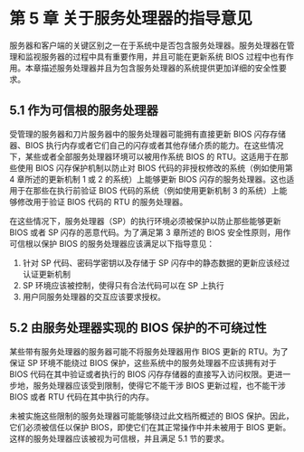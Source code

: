 # 第 5 章 关于服务处理器的指导意见

服务器和客户端的关键区别之一在于系统中是否包含服务处理器。服务处理器在管理和监视服务器的过程中具有重要作用，并且可能在更新系统 BIOS 过程中也有作用。本章描述服务处理器并且为包含服务处理器的系统提供更加详细的安全性要求。

## 5.1 作为可信根的服务处理器

受管理的服务器和刀片服务器中的服务处理器可能拥有直接更新 BIOS 闪存存储器、BIOS 执行内存或者它们自己的闪存或者其他存储介质的能力。在这些情况下，某些或者全部服务处理器环境可以被用作系统 BIOS 的 RTU。这适用于在那些使用 BIOS 闪存保护机制以防止对 BIOS 代码的非授权修改的系统（例如使用第 4 章所述的更新机制 1 或 2 的系统）上能够更新 BIOS 闪存的服务处理器。这也适用于在那些在执行前验证 BIOS 代码的系统（例如使用更新机制 3 的系统）上能够修改用于验证 BIOS 代码的 RTU 的服务处理器。

在这些情况下，服务处理器（SP）的执行环境必须被保护以防止那些能够更新 BIOS 或者 SP 闪存的恶意代码。为了满足第 3 章所述的 BIOS 安全性原则，用作可信根以保护 BIOS 的服务处理器应该满足以下指导意见：

1. 针对 SP 代码、密码学密钥以及存储于 SP 闪存中的静态数据的更新应该经过认证更新机制
2. SP 环境应该被控制，使得只有合法代码可以在 SP 上执行
3. 用户同服务处理器的交互应该要求授权。

## 5.2 由服务处理器实现的 BIOS 保护的不可绕过性

某些带有服务处理器的服务器可能不将服务处理器用作 BIOS 更新的 RTU。为了保证 SP 环境不能绕过 BIOS 保护，这些系统中的服务处理器不应该拥有对于 BIOS 代码在其中验证或者执行的 BIOS 闪存存储器的直接写入访问权限。更进一步地，服务处理器应该受到限制，使得它不能干涉 BIOS 更新过程，也不能干涉 BIOS 或者 RTU 代码在其中执行的内存。

未被实施这些限制的服务处理器可能能够绕过此文档所概述的 BIOS 保护。因此，它们必须被信任以保护 BIOS，即使它们在其正常操作中并未被用于 BIOS 更新。这样的服务处理器应该被视为可信根，并且满足 5.1 节的要求。

